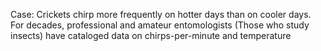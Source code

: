 Case: Crickets chirp more frequently on hotter days than on cooler days. For decades, professional and amateur entomologists (Those who study insects) have cataloged data on chirps-per-minute and temperature
